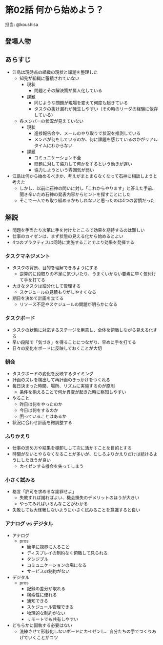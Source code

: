 # 第02話 何から始めよう？

担当: @koushisa

## 登場人物


## あらすじ

- 江島は現時点の組織の現状と課題を整理した
  - 知見が組織に蓄積されていない
    - 現状
      - 問題とその解決策が属人化している
    - 課題
      - 同じような問題が現場を変えて何度も起きている
      - タスクの抜け漏れが発生しやすい（その時のリーダの経験に依存している）
  - 各メンバーの状況が見えていない
    - 現状
      - 進捗報告会や、メールのやり取りで状況を推測している
      - メンバが何をしているのか、何に課題を感じているのかがリアルタイムにわからない
    - 課題
      - コミュニケーション不全
      - 問題に対して協力して何かをするという動きが遅い
      - 協力しようという雰囲気が弱い
- 江島は何から始めるべきか、考えがまとまらなくなって石神に相談しようと考えた
  - しかし、以前に石神の問いに対し「これからやります」と答えた手前、聞き辛いため石神の発表内容からヒントを探すことにした
  - そこで一人でも取り組めるかもしれないと思ったのは4つの習慣だった

## 解説

- 問題を手当たり次第に手を付けたところで効果を期待するのは難しい
- 仕事のカイゼンは、まず状態の見える化から始めるとよい
- 4つのプラクティスは同時に実施することでより効果を発揮する

### タスクマネジメント

- タスクの背景、目的を理解できるようにする
  - 逆算的に段取りの不足に気づいたり、うまくいかない要素に早く気付けて手を打てる
- 大きなタスクは細分化して管理する
  - スケジュールの見積もりがしやすくなる
- 期日を決めて計画を立てる
  - リソース不足やスケジュールの問題が明らかになる

### タスクボード

- タスクの状態に対応するステージを用意し、全体を俯瞰しながら見える化する
- 早い段階で「気づき」を得ることにつながり、早めに手を打てる
- 日々の変化をボードに反映しておくことが大切

### 朝会

- タスクボードの変化を反映するタイミング
- 計画のズレを検出して再計画のきっかけをつくれる
- 毎日決まった時間、場所、リズムに実施するのが原則
  - 条件を揃えることで何か異変が起きた時に察知しやすい
- やること
  - 昨日は何をやったのか
  - 今日は何をするのか
  - 困っていることはあるか
-   状況に合わせ計画を微調整する

### ふりかえり

- 仕事の進め方や結果を棚卸しして次に活かすことを目的とする
- 時間がないとやらなくなることが多いが、むしろふりかえりだけは続けるようにしたほうが良い
  - カイゼンする機会を失ってしまう

### 小さく試みる

- 格言「許可を求めるな謝罪せよ」
  - 失敗すれば謝ればよい、機会損失のデメリットのほうが大きい
  - やってみればいろんなことがわかる
- 失敗しても大怪我しないように小さく試みることを意識すると良い

### アナログ vs デジタル

- アナログ
  - pros
    - 簡単に視界に入ること
    - ディスプレイの制約なく俯瞰して見られる
    - タンジブル
    - コミュニケーションの場になる
    - サービスの制約がない
- デジタル
  - pros
    - 記録の差分が取れる
    - 検索性に優れる
    - 通知できる
    - スケジュール管理できる
    - 物理的な制約がない
    - リモートでも共有しやすい
- どちらかに固執する必要はない
  - 洗練させて形骸化しないボードにカイゼンし、自分たちの手でつくりあげていくことがコツ
